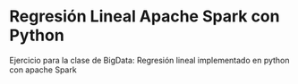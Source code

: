 # Regresión Lineal Apache Spark con Python
Ejercicio para la clase de BigData: Regresión lineal implementado en python con apache Spark 

